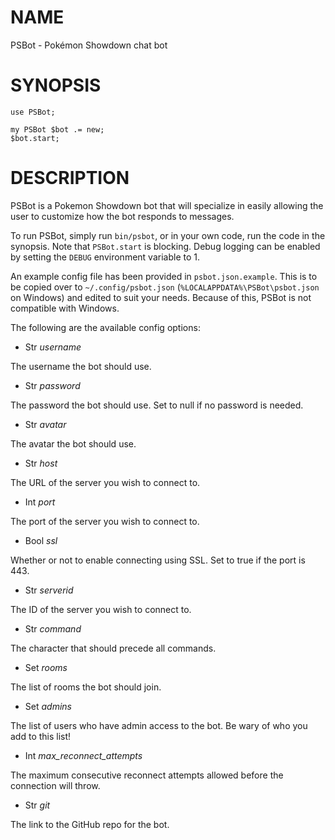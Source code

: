 NAME
====

PSBot - Pokémon Showdown chat bot

SYNOPSIS
========

    use PSBot;

    my PSBot $bot .= new;
    $bot.start;

DESCRIPTION
===========

PSBot is a Pokemon Showdown bot that will specialize in easily allowing the user to customize how the bot responds to messages.

To run PSBot, simply run `bin/psbot`, or in your own code, run the code in the synopsis. Note that `PSBot.start` is blocking. Debug logging can be enabled by setting the `DEBUG` environment variable to 1.

An example config file has been provided in `psbot.json.example`. This is to be copied over to `~/.config/psbot.json` (`%LOCALAPPDATA%\PSBot\psbot.json` on Windows) and edited to suit your needs. Because of this, PSBot is not compatible with Windows.

The following are the available config options:

  * Str *username*

The username the bot should use.

  * Str *password*

The password the bot should use. Set to null if no password is needed.

  * Str *avatar*

The avatar the bot should use.

  * Str *host*

The URL of the server you wish to connect to.

  * Int *port*

The port of the server you wish to connect to.

  * Bool *ssl*

Whether or not to enable connecting using SSL. Set to true if the port is 443.

  * Str *serverid*

The ID of the server you wish to connect to.

  * Str *command*

The character that should precede all commands.

  * Set *rooms*

The list of rooms the bot should join.

  * Set *admins*

The list of users who have admin access to the bot. Be wary of who you add to this list!

  * Int *max_reconnect_attempts*

The maximum consecutive reconnect attempts allowed before the connection will throw.

  * Str *git*

The link to the GitHub repo for the bot.

